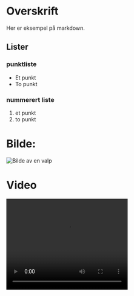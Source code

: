 # Overskrift

Her er eksempel på markdown.

## Lister
### punktliste
- Et punkt
- To punkt

### nummerert liste 
1. et punkt
2. to punkt

# Bilde:
![Bilde av en valp](https://t3.ftcdn.net/jpg/02/74/06/48/360_F_274064877_Tuq84kGOn5nhyIJeUFTUSvXaSeedAOTT.jpg "En hund")

# Video
<video src="C:/Users/DuyHo/Videos/eksempel video.mp4" width="320" height="240" controls></video>